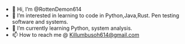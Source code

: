 - 👋 Hi, I’m @RottenDemon614
- 👀 I’m interested in learning to code in Python,Java,Rust. Pen testing software and systems. 
- 🌱 I’m currently learning Python, system analysis.
- 📫 How to reach me @ Killumbusoh614@gmail.com

<!---
RottenDemon614/RottenDemon614 is a ✨ special ✨ repository because its `README.md` (this file) appears on your GitHub profile.
You can click the Preview link to take a look at your changes.
--->
